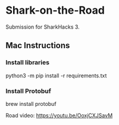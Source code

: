 # Shark-on-the-Road
Submission for SharkHacks 3.

## Mac Instructions

### Install libraries
python3 -m pip install -r requirements.txt

### Install Protobuf
brew install protobuf

Road video: https://youtu.be/OoxjCXJSavM

